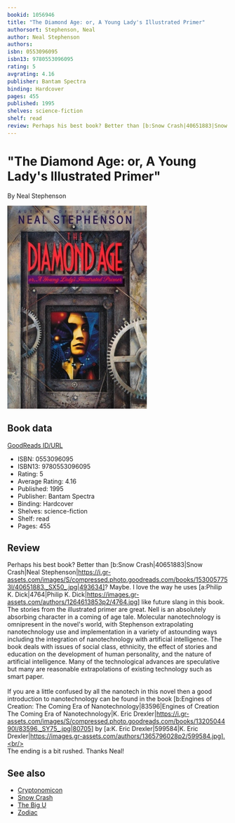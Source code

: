 ```yaml
---
bookid: 1056946
title: "The Diamond Age: or, A Young Lady's Illustrated Primer"
authorsort: Stephenson, Neal
author: Neal Stephenson
authors: 
isbn: 0553096095
isbn13: 9780553096095
rating: 5
avgrating: 4.16
publisher: Bantam Spectra
binding: Hardcover
pages: 455
published: 1995
shelves: science-fiction
shelf: read
review: Perhaps his best book? Better than [b:Snow Crash|40651883|Snow Crash|Neal Stephenson|https://i.gr-assets.com/images/S/compressed.photo.goodreads.com/books/1530057753l/40651883._SX50_.jpg|493634]? Maybe. I love the way he uses [a:Philip K. Dick|4764|Philip K. Dick|https://images.gr-assets.com/authors/1264613853p2/4764.jpg] like future slang in this book. The stories from the illustrated primer are great. Nell is an absolutely absorbing character in a coming of age tale. Molecular nanotechnology is omnipresent in the novel's world, with Stephenson extrapolating nanotechnology use and implementation in a variety of astounding ways including the integration of nanotechnology with artificial intelligence. The book deals with issues of social class, ethnicity, the effect of stories and education on the development of human personality, and the nature of artificial intelligence. Many of the technological advances are speculative but many are reasonable extrapolations of existing technology such as smart paper.<br/><br/>If you are a little confused by all the nanotech in this novel then a good introduction to nanotechnology can be found in the book [b:Engines of Creation: The Coming Era of Nanotechnology|83596|Engines of Creation The Coming Era of Nanotechnology|K. Eric Drexler|https://i.gr-assets.com/images/S/compressed.photo.goodreads.com/books/1320504490l/83596._SY75_.jpg|80705] by [a:K. Eric Drexler|599584|K. Eric Drexler|https://images.gr-assets.com/authors/1365796028p2/599584.jpg].<br/><br/>The ending is a bit rushed. Thanks Neal!
---
```


# "The Diamond Age: or, A Young Lady's Illustrated Primer"

By Neal Stephenson

![](../../assets/bookcovers/1328213351l/1056946.jpg)

## Book data

[GoodReads ID/URL](https://www.goodreads.com/book/show/1056946)

- ISBN: 0553096095
- ISBN13: 9780553096095
- Rating: 5
- Average Rating: 4.16
- Published: 1995
- Publisher: Bantam Spectra
- Binding: Hardcover
- Shelves: science-fiction
- Shelf: read
- Pages: 455

## Review

Perhaps his best book? Better than [b:Snow Crash|40651883|Snow Crash|Neal Stephenson|https://i.gr-assets.com/images/S/compressed.photo.goodreads.com/books/1530057753l/40651883._SX50_.jpg|493634]? Maybe. I love the way he uses [a:Philip K. Dick|4764|Philip K. Dick|https://images.gr-assets.com/authors/1264613853p2/4764.jpg] like future slang in this book. The stories from the illustrated primer are great. Nell is an absolutely absorbing character in a coming of age tale. Molecular nanotechnology is omnipresent in the novel's world, with Stephenson extrapolating nanotechnology use and implementation in a variety of astounding ways including the integration of nanotechnology with artificial intelligence. The book deals with issues of social class, ethnicity, the effect of stories and education on the development of human personality, and the nature of artificial intelligence. Many of the technological advances are speculative but many are reasonable extrapolations of existing technology such as smart paper.<br/><br/>If you are a little confused by all the nanotech in this novel then a good introduction to nanotechnology can be found in the book [b:Engines of Creation: The Coming Era of Nanotechnology|83596|Engines of Creation The Coming Era of Nanotechnology|K. Eric Drexler|https://i.gr-assets.com/images/S/compressed.photo.goodreads.com/books/1320504490l/83596._SY75_.jpg|80705] by [a:K. Eric Drexler|599584|K. Eric Drexler|https://images.gr-assets.com/authors/1365796028p2/599584.jpg].<br/><br/>The ending is a bit rushed. Thanks Neal!


## See also

- [Cryptonomicon](Cryptonomicon.md)
- [Snow Crash](Snow_Crash.md)
- [The Big U](The_Big_U.md)
- [Zodiac](Zodiac-_The_Eco-Thriller.md)

